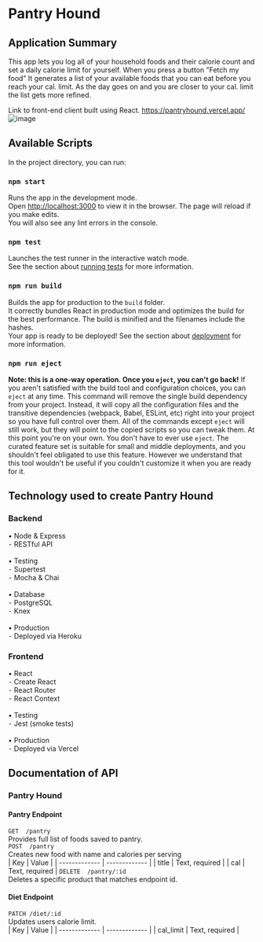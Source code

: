 # Pantry Hound
## Application Summary

This app lets you log all of your household foods and their calorie count and set a daily calorie limit for yourself. When you press a button "Fetch my food" It generates a list of your available foods that you can eat before you reach your cal. limit. As the day goes on and you are closer to your cal. limit the list gets more refined.

Link to front-end client built using React.
https://pantryhound.vercel.app/
![image](https://user-images.githubusercontent.com/72418388/107437670-f6327b00-6af4-11eb-90a7-d92b2f005ad7.png)


## Available Scripts
In the project directory, you can run:
### `npm start`
Runs the app in the development mode.\
Open [http://localhost:3000](http://localhost:3000) to view it in the browser.
The page will reload if you make edits.\
You will also see any lint errors in the console.
### `npm test`
Launches the test runner in the interactive watch mode.\
See the section about [running tests](https://facebook.github.io/create-react-app/docs/running-tests) for more information.
### `npm run build`
Builds the app for production to the `build` folder.\
It correctly bundles React in production mode and optimizes the build for the best performance.
The build is minified and the filenames include the hashes.\
Your app is ready to be deployed!
See the section about [deployment](https://facebook.github.io/create-react-app/docs/deployment) for more information.
### `npm run eject`
**Note: this is a one-way operation. Once you `eject`, you can't go back!**
If you aren't satisfied with the build tool and configuration choices, you can `eject` at any time. This command will remove the single build dependency from your project.
Instead, it will copy all the configuration files and the transitive dependencies (webpack, Babel, ESLint, etc) right into your project so you have full control over them. All of the commands except `eject` will still work, but they will point to the copied scripts so you can tweak them. At this point you're on your own.
You don't have to ever use `eject`. The curated feature set is suitable for small and middle deployments, and you shouldn't feel obligated to use this feature. However we understand that this tool wouldn't be useful if you couldn't customize it when you are ready for it.
## Technology used to create Pantry Hound
### Backend
• Node & Express <br/>
  ⁃ RESTful API <br/><br/>
• Testing <br/>
  ⁃ Supertest <br/>
  ⁃ Mocha & Chai <br/><br/>
• Database <br/>
  ⁃ PostgreSQL <br/>
  ⁃ Knex <br/><br/>
• Production <br/>
  ⁃ Deployed via Heroku <br/>
### Frontend
• React <br/>
  ⁃ Create React <br/>
  ⁃ React Router <br/>
  ⁃ React Context <br/><br/>
• Testing <br/>
  ⁃ Jest (smoke tests) <br/><br/>
• Production <br/>
  ⁃ Deployed via Vercel <br/>
## Documentation of API
### Pantry Hound
#### Pantry Endpoint
`GET  /pantry` <br/>
Provides full list of foods saved to pantry. <br/>
`POST  /pantry` <br/>
Creates new food with name and calories per serving <br/>
| Key | Value |
| ------------- | ------------- |
| title  | Text, required |
| cal  | Text, required |
`DELETE  /pantry/:id` <br/>
Deletes a specific product that matches endpoint id. <br/>
#### Diet Endpoint
`PATCH /diet/:id` <br/>
Updates users calorie limit. <br/>
| Key  | Value |
| ------------- | ------------- |
| cal_limit  | Text, required  |